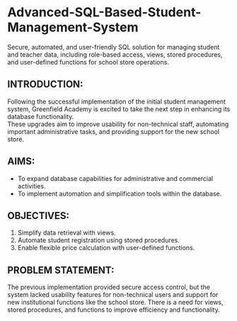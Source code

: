# Advanced-SQL-Based-Student-Management-System
Secure, automated, and user-friendly SQL solution for managing student and teacher data, including role-based access, views, stored procedures, and user-defined functions for school store operations.
## INTRODUCTION:  
Following the successful implementation of the initial student management system, Greenfield Academy is excited to take the next step in enhancing its database functionality.  
These upgrades aim to improve usability for non-technical staff, automating important administrative tasks, and providing support for the new school store.  

## AIMS:
- To expand database capabilities for administrative and commercial activities.
- To implement automation and simplification tools within the database.  

## OBJECTIVES:
1. Simplify data retrieval with views.
2. Automate student registration using stored procedures.
3. Enable flexible price calculation with user-defined functions.  

## PROBLEM STATEMENT:
The previous implementation provided secure access control, but the system lacked usability features for non-technical users and support for new institutional functions like the school store. There is a need for views, stored procedures, and functions to improve efficiency and functionality.  

